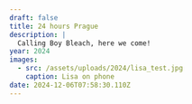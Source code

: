 ```yaml
---
draft: false
title: 24 hours Prague
description: |
  Calling Boy Bleach, here we come!
year: 2024
images:
  - src: /assets/uploads/2024/lisa_test.jpg
    caption: Lisa on phone
date: 2024-12-06T07:58:30.110Z
---
```


